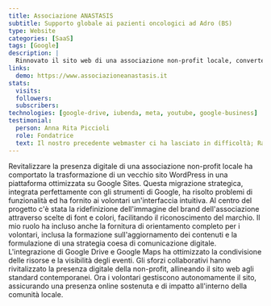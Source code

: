 ```yaml
---
title: Associazione ANASTASIS
subtitle: Supporto globale ai pazienti oncologici ad Adro (BS)
type: Website
categories: [SaaS]
tags: [Google]
description: |
  Rinnovato il sito web di una associazione non-profit locale, convertendo un vecchio sito WordPress in Google Sites e migliorando l'immagine del brand.
links:
  demo: https://www.associazioneanastasis.it
stats:
  visits:
  followers:
  subscribers:
technologies: [google-drive, iubenda, meta, youtube, google-business]
testimonial:
  person: Anna Rita Piccioli
  role: Fondatrice
  text: Il nostro precedente webmaster ci ha lasciato in difficoltà; Raffaella ha rivitalizzato il nostro sito con teamwork e dedizione, fornendo una soluzione efficiente per la nostra associazione non-profit a un costo accessibile.
---
```

Revitalizzare la presenza digitale di una associazione non-profit locale ha comportato la trasformazione di un vecchio sito WordPress in una piattaforma ottimizzata su Google Sites. Questa migrazione strategica, integrata perfettamente con gli strumenti di Google, ha risolto problemi di funzionalità ed ha fornito ai volontari un'interfaccia intuitiva. Al centro del progetto c'è stata la ridefinizione dell'immagine del brand dell'associazione attraverso scelte di font e colori, facilitando il riconoscimento del marchio. Il mio ruolo ha incluso anche la fornitura di orientamento completo per i volontari, inclusa la formazione sull'aggiornamento dei contenuti e la formulazione di una strategia coesa di comunicazione digitale. L'integrazione di Google Drive e Google Maps ha ottimizzato la condivisione delle risorse e la visibilità degli eventi. Gli sforzi collaborativi hanno rivitalizzato la presenza digitale della non-profit, allineando il sito web agli standard contemporanei. Ora i volontari gestiscono autonomamente il sito, assicurando una presenza online sostenuta e di impatto all'interno della comunità locale.
